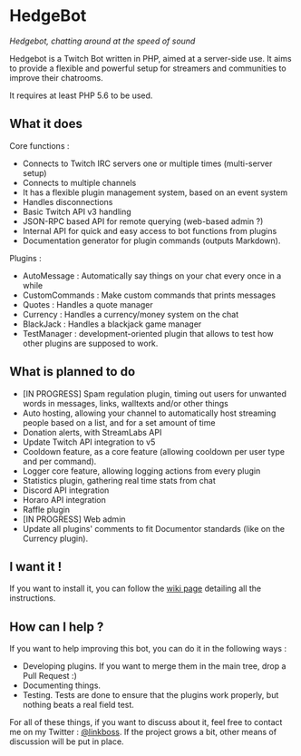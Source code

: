 # HedgeBot

*Hedgebot, chatting around at the speed of sound*

Hedgebot is a Twitch Bot written in PHP, aimed at a server-side use. It aims to provide a
flexible and powerful setup for streamers and communities to improve their chatrooms.

It requires at least PHP 5.6 to be used.

## What it does

Core functions :

- Connects to Twitch IRC servers one or multiple times (multi-server setup)
- Connects to multiple channels
- It has a flexible plugin management system, based on an event system
- Handles disconnections
- Basic Twitch API v3 handling
- JSON-RPC based API for remote querying (web-based admin ?)
- Internal API for quick and easy access to bot functions from plugins
- Documentation generator for plugin commands (outputs Markdown).

Plugins :

- AutoMessage : Automatically say things on your chat every once in a while
- CustomCommands : Make custom commands that prints messages
- Quotes : Handles a quote manager
- Currency : Handles a currency/money system on the chat
- BlackJack : Handles a blackjack game manager
- TestManager : development-oriented plugin that allows to test how other plugins are supposed to work.

## What is planned to do

- [IN PROGRESS] Spam regulation plugin, timing out users for unwanted words in messages, links, walltexts and/or other things
- Auto hosting, allowing your channel to automatically host streaming people based on a list, and for a set amount of time
- Donation alerts, with StreamLabs API
- Update Twitch API integration to v5
- Cooldown feature, as a core feature (allowing cooldown per user type and per command).
- Logger core feature, allowing logging actions from every plugin
- Statistics plugin, gathering real time stats from chat
- Discord API integration
- Horaro API integration
- Raffle plugin
- [IN PROGRESS] Web admin
- Update all plugins' comments to fit Documentor standards (like on the Currency plugin).

## I want it !

If you want to install it, you can follow the [wiki page](https://github.com/ylorant/HedgeBot/wiki/Installing-HedgeBot)
detailing all the instructions.

## How can I help ?

If you want to help improving this bot, you can do it in the following ways :

- Developing plugins. If you want to merge them in the main tree, drop a Pull Request :)
- Documenting things. 
- Testing. Tests are done to ensure that the plugins work properly, but nothing beats a real field test.

For all of these things, if you want to discuss about it, feel free to contact me on my Twitter : [@linkboss](https://twitter.com/linkboss).
If the project grows a bit, other means of discussion will be put in place.